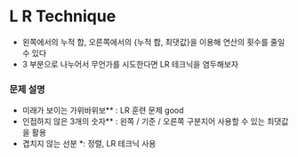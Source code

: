 # L R Technique

- 왼쪽에서의 누적 합, 오른쪽에서의 {누적 합, 최댓값}을 이용해 연산의 횟수를 줄일 수 있다
- 3 부분으로 나누어서 무언가를 시도한다면 LR 테크닉을 염두해보자

### 문제 설명

- 미래가 보이는 가위바위보\*\* : LR 훈련 문제 good
- 인접하지 않은 3개의 숫자\*\* : 왼쪽 / 기준 / 오른쪽 구분지어 사용할 수 있는 최댓값을 활용
- 겹치지 않는 선분 \*: 정렬, LR 테크닉 사용
